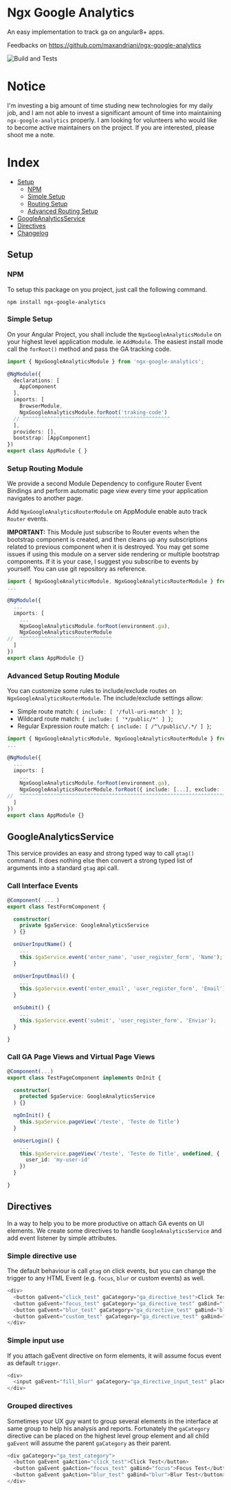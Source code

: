# Ngx Google Analytics

An easy implementation to track ga on angular8+ apps.

Feedbacks on https://github.com/maxandriani/ngx-google-analytics

![Build and Tests](https://github.com/maxandriani/ngx-google-analytics/workflows/Build%20and%20Tests/badge.svg)

# Notice

I'm investing a big amount of time studing new technologies for my daily job, and I am not able to invest a significant amount of time into maintaining `ngx-google-analytics` properly. I am looking for volunteers who would like to become active maintainers on the project. If you are interested, please shoot me a note.

# Index

* [Setup](#setup)
  * [NPM](#npm)
  * [Simple Setup](#simple-setup)
  * [Routing Setup](#setup-routing-module)
  * [Advanced Routing Setup](#advanced-setup-routing-module)
* [GoogleAnalyticsService](#googleanalyticsservice)
* [Directives](#directives)
* [Changelog](CHANGELOG.md)

## Setup

### NPM

To setup this package on you project, just call the following command.

```
npm install ngx-google-analytics
```

### Simple Setup

On your Angular Project, you shall include the `NgxGoogleAnalyticsModule` on your highest level application module. ie `AddModule`. The easiest install mode call the `forRoot()` method and pass the GA tracking code.

```ts
import { NgxGoogleAnalyticsModule } from 'ngx-google-analytics';

@NgModule({
  declarations: [
    AppComponent
  ],
  imports: [
    BrowserModule,
    NgxGoogleAnalyticsModule.forRoot('traking-code')
  // ^^^^^^^^^^^^^^^^^^^^^^^^^^^^^^^^^^^^^^^^^^^^^^^^
  ],
  providers: [],
  bootstrap: [AppComponent]
})
export class AppModule { }
```

### Setup Routing Module

We provide a second Module Dependency to configure Router Event Bindings and perform automatic page view every time your application navigates to another page.

Add ```NgxGoogleAnalyticsRouterModule``` on AppModule enable auto track `Router` events.

**IMPORTANT:** This Module just subscribe to Router events when the bootstrap component is created, and then cleans up any subscriptions related to previous component when it is destroyed. You may get some issues if using this module on a server side rendering or multiple bootstrap components. If it is your case, I suggest you subscribe to events by yourself. You can use git repository as reference.

```ts
import { NgxGoogleAnalyticsModule, NgxGoogleAnalyticsRouterModule } from 'ngx-google-analytics';
...

@NgModule({
  ...
  imports: [
    ...
    NgxGoogleAnalyticsModule.forRoot(environment.ga),
    NgxGoogleAnalyticsRouterModule
//  ^^^^^^^^^^^^^^^^^^^^^^^^^^^^^^
  ]
})
export class AppModule {}
```

### Advanced Setup Routing Module

You can customize some rules to include/exclude routes on `NgxGoogleAnalyticsRouterModule`. The include/exclude settings allow:
* Simple route match: `{ include: [ '/full-uri-match' ] }`;
* Wildcard route match: `{ include: [ '*/public/*' ] }`;
* Regular Expression route match: `{ include: [ /^\/public\/.*/ ] }`;

```ts
import { NgxGoogleAnalyticsModule, NgxGoogleAnalyticsRouterModule } from 'ngx-google-analytics';
...

@NgModule({
  ...
  imports: [
    ...
    NgxGoogleAnalyticsModule.forRoot(environment.ga),
    NgxGoogleAnalyticsRouterModule.forRoot({ include: [...], exclude: [...] })
//  ^^^^^^^^^^^^^^^^^^^^^^^^^^^^^^^^^^^^^^^^^^^^^^^^^^^^^^^^^^^^^^^^^^^^^^^^^^
  ]
})
export class AppModule {}
```


## GoogleAnalyticsService

This service provides an easy and strong typed way to call `gtag()` command. It does nothing else then convert a strong typed list of arguments into a standard `gtag` api call.

### Call Interface Events

```ts
@Component( ... )
export class TestFormComponent {

  constructor(
    private $gaService: GoogleAnalyticsService
  ) {}

  onUserInputName() {
    ...
    this.$gaService.event('enter_name', 'user_register_form', 'Name');
  }

  onUserInputEmail() {
    ...
    this.$gaService.event('enter_email', 'user_register_form', 'Email');
  }

  onSubmit() {
    ...
    this.$gaService.event('submit', 'user_register_form', 'Enviar');
  }

}
```

### Call GA Page Views and Virtual Page Views

```ts
@Component(...)
export class TestPageComponent implements OnInit {

  constructor(
    protected $gaService: GoogleAnalyticsService
  ) {}

  ngOnInit() {
    this.$gaService.pageView('/teste', 'Teste de Title')
  }

  onUserLogin() {
    ...
    this.$gaService.pageView('/teste', 'Teste de Title', undefined, {
      user_id: 'my-user-id'
    })
  }

}
```

## Directives

In a way to help you to be more productive on attach GA events on UI elements. We create some directives to handle `GoogleAnalyticsService` and add event listener by simple attributes.

### Simple directive use

The default behaviour is call `gtag` on click events, but you can change the trigger to any HTML Event (e.g. `focus`, `blur` or custom events) as well.

```js
<div>
  <button gaEvent="click_test" gaCategory="ga_directive_test">Click Test</button>
  <button gaEvent="focus_test" gaCategory="ga_directive_test" gaBind="focus">Focus Test</button>
  <button gaEvent="blur_test" gaCategory="ga_directive_test" gaBind="blur">Blur Test</button>
  <button gaEvent="custom_test" gaCategory="ga_directive_test" gaBind="customEvent">Custom Event Test</button>
</div>
```

### Simple input use

If you attach gaEvent directive on form elements, it will assume focus event as default `trigger`.

```js
<div>
  <input gaEvent="fill_blur" gaCategory="ga_directive_input_test" placeholder="Auto Blur Test"/>
</div>
```

### Grouped directives

Sometimes your UX guy want to group several elements in the interface at same group to help his analysis and reports. Fortunately the `gaCategory` directive can be placed on the highest level group 
element and all child `gaEvent` will assume the parent `gaCategory` as their parent.

```js
<div gaCategory="ga_test_category">
  <button gaEvent gaAction="click_test">Click Test</button>
  <button gaEvent gaAction="focus_test" gaBind="focus">Focus Test</button>
  <button gaEvent gaAction="blur_test" gaBind="blur">Blur Test</button>
</div>
```

